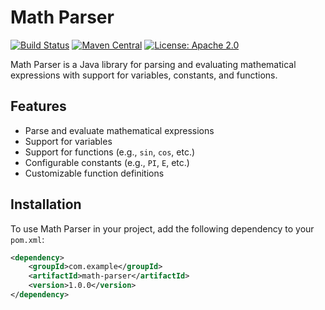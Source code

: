 # Math Parser

[![Build Status](https://travis-ci.org/yourusername/math-parser.svg?branch=master)](https://travis-ci.org/yourusername/math-parser)
[![Maven Central](https://maven-badges.herokuapp.com/maven-central/com.example/math-parser/badge.svg)](https://maven-badges.herokuapp.com/maven-central/com.example/math-parser)
[![License: Apache 2.0](https://img.shields.io/badge/License-Apache%202.0-blue.svg)](https://opensource.org/licenses/Apache-2.0)

Math Parser is a Java library for parsing and evaluating mathematical expressions with support for variables, constants, and functions.

## Features

- Parse and evaluate mathematical expressions
- Support for variables
- Support for functions (e.g., `sin`, `cos`, etc.)
- Configurable constants (e.g., `PI`, `E`, etc.)
- Customizable function definitions

## Installation

To use Math Parser in your project, add the following dependency to your `pom.xml`:

```xml
<dependency>
    <groupId>com.example</groupId>
    <artifactId>math-parser</artifactId>
    <version>1.0.0</version>
</dependency>
